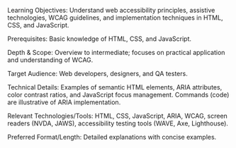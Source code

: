 Learning Objectives: Understand web accessibility principles, assistive technologies, WCAG guidelines, and implementation techniques in HTML, CSS, and JavaScript.

Prerequisites: Basic knowledge of HTML, CSS, and JavaScript.

Depth & Scope: Overview to intermediate; focuses on practical application and understanding of WCAG.

Target Audience: Web developers, designers, and QA testers.

Technical Details: Examples of semantic HTML elements, ARIA attributes, color contrast ratios, and JavaScript focus management. Commands (code) are illustrative of ARIA implementation.

Relevant Technologies/Tools: HTML, CSS, JavaScript, ARIA, WCAG, screen readers (NVDA, JAWS), accessibility testing tools (WAVE, Axe, Lighthouse).

Preferred Format/Length: Detailed explanations with concise examples.
